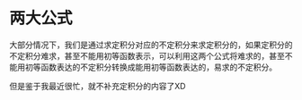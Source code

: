 # 两大公式
大部分情况下，我们是通过求定积分对应的不定积分来求定积分的，如果定积分的不定积分难求，甚至不能用初等函数表示，可以利用这两个公式将难求的，甚至不能用初等函数表达的不定积分转换成能用初等函数表达的，易求的不定积分。

但是鉴于我最近很忙，就不补充定积分的内容了XD